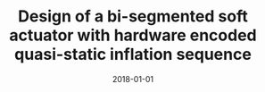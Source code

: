---
title: "Design of a bi-segmented soft actuator with hardware encoded quasi-static inflation sequence"
collection: publications
permalink: /publication/2018-01-01-Design-of-a-bi-segmented-soft-actuator-with-hardware-encoded-quasi-static-inflation-sequence
date: 2018-01-01
venue: 'In the proceedings of 2018 IEEE International Conference on Soft Robotics (RoboSoft)'
link: 'https://doi.org/10.1109/ROBOSOFT.2018.8404905'
citation: ' <b>Edoardo Milana</b>,  Benjamin Gorissen,  Michael De,  Dominiek Reynaerts, &quot;Design of a bi-segmented soft actuator with hardware encoded quasi-static inflation sequence.&quot; <i>In the proceedings of 2018 IEEE International Conference on Soft Robotics (RoboSoft)</i>, 2018.'
---